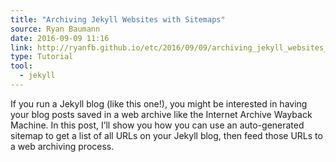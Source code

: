 ```yaml
---
title: "Archiving Jekyll Websites with Sitemaps"
source: Ryan Baumann
date: 2016-09-09 11:16
link: http://ryanfb.github.io/etc/2016/09/09/archiving_jekyll_websites_with_sitemaps.html
type: Tutorial
tool:
  - jekyll 
---
```

If you run a Jekyll blog (like this one!), you might be interested in having your blog posts saved in a web archive like the Internet Archive Wayback Machine. In this post, I’ll show you how you can use an auto-generated sitemap to get a list of all URLs on your Jekyll blog, then feed those URLs to a web archiving process.






